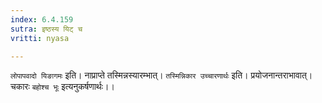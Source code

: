 ```yaml
---
index: 6.4.159
sutra: इष्ठस्य यिट् च
vritti: nyasa

---
```

`लोपापवादो यिङागमः` इति। नाप्राप्ते तस्मिन्नस्यारम्भात्। `तस्मिन्निकार उच्चारणार्थः` इति। प्रयोजनान्तराभावात्। चकारः `बहोश्च भूः` इत्यनुकर्षणार्थः।।
